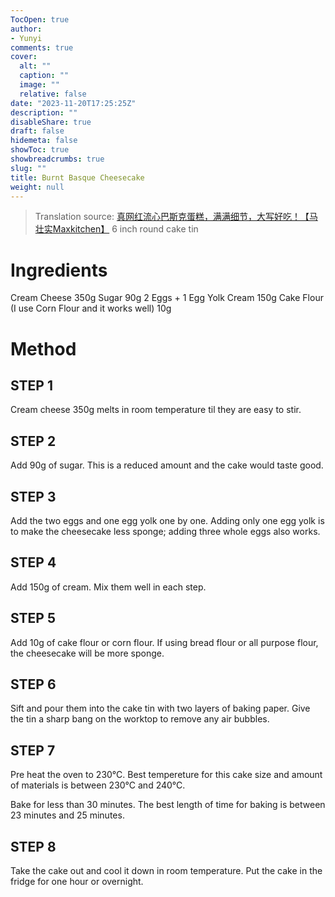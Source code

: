 ```yaml
---
TocOpen: true
author:
- Yunyi
comments: true
cover:
  alt: ""
  caption: ""
  image: ""
  relative: false
date: "2023-11-20T17:25:25Z"
description: ""
disableShare: true
draft: false
hidemeta: false
showToc: true
showbreadcrumbs: true
slug: ""
title: Burnt Basque Cheesecake
weight: null
---
```


> Translation source: [真网红流心巴斯克蛋糕，满满细节，大写好吃！【马壮实Maxkitchen】](https://youtu.be/7lgzm65Q1tc?si=U2kbEGFf91Kk1e7y)
> 6 inch round cake tin

# Ingredients
Cream Cheese 350g
Sugar 90g
2 Eggs + 1 Egg Yolk
Cream 150g
Cake Flour (I use Corn Flour and it works well) 10g

# Method

## STEP 1
Cream cheese 350g melts in room temperature til they are easy to stir.

## STEP 2
Add 90g of sugar. This is a reduced amount and the cake would taste good.

## STEP 3
Add the two eggs and one egg yolk one by one. Adding only one egg yolk is to make the cheesecake less sponge; adding three whole eggs also works.

## STEP 4
Add 150g of cream. Mix them well in each step.

## STEP 5 
Add 10g of cake flour or corn flour. If using bread flour or all purpose flour, the cheesecake will be more sponge.

## STEP 6
Sift and pour them into the cake tin with two layers of baking paper. Give the tin a sharp bang on the worktop to remove any air bubbles.

## STEP 7
Pre heat the oven to 230°C. Best tempereture for this cake size and amount of materials is between 230°C and 240°C. 

Bake for less than 30 minutes. The best length of time for baking is between 23 minutes and 25 minutes. 

## STEP 8
Take the cake out and cool it down in room temperature. Put the cake in the fridge for one hour or overnight.

